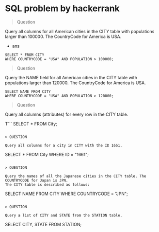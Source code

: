 # SQL problem by hackerrank ##

> Question

Query all columns for all American cities in the CITY table with populations larger than 100000. The CountryCode for America is USA.

- ans 

```
SELECT * FROM CITY
WHERE COUNTRYCODE = "USA" AND POPULATION > 100000;
```

> Question

Query the NAME field for all American cities in the CITY table with populations larger than 120000. The CountryCode for America is USA.

```
SELECT NAME FROM CITY 
WHERE COUNTRYCODE = "USA" AND POPULATION > 120000;
```

> Question

Query all columns (attributes) for every row in the CITY table.

T```
SELECT * FROM City;
```

> QUESTION

Query all columns for a city in CITY with the ID 1661.

```
SELECT * FROM City
WHERE ID = "1661";

```

> QUESTION

Query the names of all the Japanese cities in the CITY table. The COUNTRYCODE for Japan is JPN.
The CITY table is described as follows:

```
SELECT NAME FROM CITY
WHERE COUNTRYCODE = "JPN";

```

> QUESTION

Query a list of CITY and STATE from the STATION table.

```
SELECT CITY, STATE FROM STATION;

```


